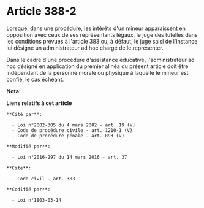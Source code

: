 # Article 388-2

Lorsque, dans une procédure, les intérêts d'un mineur apparaissent en opposition avec ceux de ses représentants légaux, le
juge des tutelles dans les conditions prévues à l'article 383 ou, à défaut, le juge saisi de l'instance lui désigne un
administrateur ad hoc chargé de le représenter.

Dans le cadre d'une procédure d'assistance éducative, l'administrateur ad hoc désigné en application du premier alinéa du
présent article doit être indépendant de la personne morale ou physique à laquelle le mineur est confié, le cas échéant.

**Nota:**



**Liens relatifs à cet article**

	**Cité par**:

	  - Loi n°2002-305 du 4 mars 2002 - art. 19 (V)
	  - Code de procédure civile - art. 1210-1 (V)
	  - Code de procédure pénale - art. R93 (V)

	**Modifié par**:

	  - Loi n°2016-297 du 14 mars 2016 - art. 37

	**Cite**:

	  - Code civil - art. 383

	**Codifié par**:

	  - Loi n°1803-03-14
